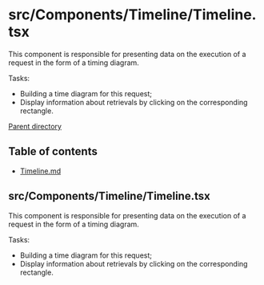 # src/Components/Timeline/Timeline.tsx
This component is responsible for presenting data on the execution of a request in the form of a timing diagram.

Tasks:

* Building a time diagram for this request;
* Display information about retrievals by clicking on the corresponding rectangle.

[Parent directory](../__index__.md)


## Table of contents 
* [Timeline.md](#__autogen_27__)


## src/Components/Timeline/Timeline.tsx <a id="__autogen_27__"></a>
This component is responsible for presenting data on the execution of a request in the form of a timing diagram.

Tasks:

* Building a time diagram for this request;
* Display information about retrievals by clicking on the corresponding rectangle.